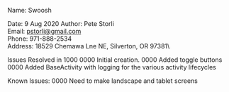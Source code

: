 Name: Swoosh

Date:    9 Aug 2020
Author:  Pete Storli\
Email:   pstorli@gmail.com\
Phone:   971-888-2534\
Address: 18529 Chemawa Lne NE, Silverton, OR 97381\

Issues Resolved in 1000
  0000 Initial creation.
  0000 Added toggle buttons
  0000 Added BaseActivity with logging for the various activity lifecycles
  
Known Issues:
  0000 Need to make landscape and tablet screens